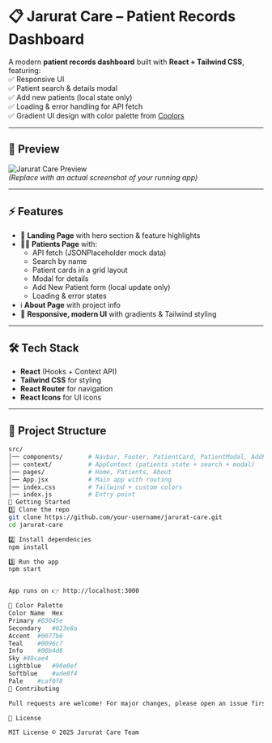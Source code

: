 # 📋 Jarurat Care – Patient Records Dashboard  

A modern **patient records dashboard** built with **React + Tailwind CSS**, featuring:  
✅ Responsive UI  
✅ Patient search & details modal  
✅ Add new patients (local state only)  
✅ Loading & error handling for API fetch  
✅ Gradient UI design with color palette from [Coolors](https://coolors.co/palette/03045e-023e8a-0077b6-0096c7-00b4d8-48cae4-90e0ef-ade8f4-caf0f8)  

---

## 📸 Preview  
![Jarurat Care Preview](./screenshot.png)  
*(Replace with an actual screenshot of your running app)*  

---

## ⚡ Features  
- 🏥 **Landing Page** with hero section & feature highlights  
- 👨‍⚕️ **Patients Page** with:  
  - API fetch (JSONPlaceholder mock data)  
  - Search by name  
  - Patient cards in a grid layout  
  - Modal for details  
  - Add New Patient form (local update only)  
  - Loading & error states  
- ℹ️ **About Page** with project info  
- 🌈 **Responsive, modern UI** with gradients & Tailwind styling  

---

## 🛠️ Tech Stack  
- **React** (Hooks + Context API)  
- **Tailwind CSS** for styling  
- **React Router** for navigation  
- **React Icons** for UI icons  

---

## 📂 Project Structure  
```bash
src/
│── components/       # Navbar, Footer, PatientCard, PatientModal, AddPatientForm
│── context/          # AppContext (patients state + search + modal)
│── pages/            # Home, Patients, About
│── App.jsx           # Main app with routing
│── index.css         # Tailwind + custom colors
│── index.js          # Entry point
🚀 Getting Started
1️⃣ Clone the repo
git clone https://github.com/your-username/jarurat-care.git
cd jarurat-care

2️⃣ Install dependencies
npm install

3️⃣ Run the app
npm start


App runs on 👉 http://localhost:3000

🎨 Color Palette
Color Name	Hex
Primary	#03045e
Secondary	#023e8a
Accent	#0077b6
Teal	#0096c7
Info	#00b4d8
Sky	#48cae4
Lightblue	#90e0ef
Softblue	#ade8f4
Pale	#caf0f8
🤝 Contributing

Pull requests are welcome! For major changes, please open an issue first to discuss what you’d like to change.

📜 License

MIT License © 2025 Jarurat Care Team